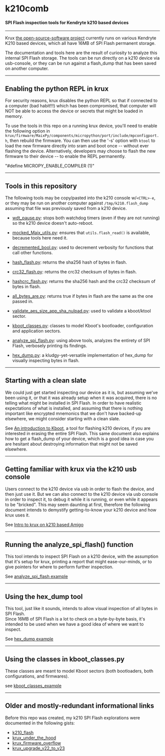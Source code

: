 # k210comb

#### SPI Flash inspection tools for Kendryte k210 based devices
---

Krux [the open-source-software project](https://github.com/selfcustody/krux) currently runs on various Kendryte K210 based devices, which all have 16MB of SPI Flash permanent storage.

The documentation and tools here are the result of curiosity to analyze this internal SPI Flash storage.
The tools can be run directly on a k210 device via usb-console, or they can be run against a flash_dump
that has been saved on another computer.

---

## Enabling the python REPL in krux

For security reasons, krux disables the python REPL so that if connected to a
computer (bad habit!!!) which has been compromised, that computer will NOT be able to access the device or secrets that might be loaded in memory.

To use the tools in this repo on a running krux device, you'll need to enable the following option in `krux/firmware/MaixPy/components/micropython/port/include/mpconfigport.h`, then rebuild the firmware.  You can then use the '-s' option with `ktool` to load the new firmware directly into sram and boot once -- without ever flashing the device.  Alternatively, developers may choose to flash the new firmware to their device -- to enable the REPL permanently.

"#define MICROPY_ENABLE_COMPILER     (1)"

---

## Tools in this repository

The following tools may be copy/pasted into the k210 console w/`<CTRL>-e`, or they may be run on another computer
against `/tmp/k210.flash_dump` assuming that file was previously saved from a k210 device.

* [wdt_pause.py](./wdt_pause.py): 
stops both watchdog timers (even if they are not running) so the k210 device doesn't auto-reboot.

* [mocked_Maix_utils.py](./mocked_Maix_utils.py):
ensures that `utils.flash_read()` is available, because tools here need it.

* [decremented_bool.py](./decremented_bool.py):
used to decrement verbosity for functions that call other functions.

* [hash_flash.py](./hash_flash.py):
returns the sha256 hash of bytes in flash.

* [crc32_flash.py](./crc32_flash.py):
returns the crc32 checksum of bytes in flash.

* [hashcrc_flash.py](./hashcrc_flash.py):
returns the sha256 hash and the crc32 checksum of bytes in flash.

* [all_bytes_are.py](./all_bytes_are.py):
returns true if bytes in flash are the same as the one passed in.

* [validate_aes_size_app_sha_nulpad.py](./validate_aes_size_app_sha_nulpad.py):
used to validate a kboot/ktool sector.

* [kboot_classes.py](./kboot_classes.py):
classes to model Kboot's bootloader, configuration and application sectors.

* [analyze_spi_flash.py](./analyze_spi_flash.py):
using above tools, analyzes the entirety of SPI Flash, verbosely printing its findings.

* [hex_dump.py](./hex_dump.py):
a kludgy-yet-versatile implementation of hex_dump for visually inspecting bytes in flash.

---

## Starting with a clean slate

We could just get started inspecting our device as it is, but assuming we've been using it,
or that it was already setup when it was acquired, there is no telling what might be installed in SPI Flash.
In order to have realistic expectations of what is installed, and assuming that there is nothing important
like encrypted mnemonics that we don't have backed-up elsewhere, we might consider starting with a clean slate.

See [An introduction to Kboot](./docs/intro_to_Kboot.md), a tool for flashing k210 devices, if you are 
interested in erasing the entire SPI Flash.  This same document also explains how to get a flash_dump of
your device, which is a good idea in case you are hesitant about destroying information that might not be 
saved elsewhere.

---

## Getting familiar with krux via the k210 usb console

Users connect to the k210 device via usb in order to flash the device, and then just use it.  But we can 
also connect to the k210 device via usb console in order to inspect it, to debug it while it is running, 
or even while it appears to be "bricked".  This may seem daunting at first, therefore the following document 
intends to demystify getting-to-know your k210 device and how krux uses it.

See [Intro to krux on k210 based Amigo](./docs/intro_to_krux_on_amigo.md)

---

## Running the analyze_spi_flash() function

This tool intends to inspect SPI Flash on a k210 device, with the assumption that it's setup for krux,
printing a report that might ease-our-minds, or to give pointers for where to perform further inspection.

See [analyze_spi_flash example](./docs/analyze_spi_flash_example.md)

---

## Using the hex_dump tool

This tool, just like it sounds, intends to allow visual inspection of all bytes in SPI Flash.  
Since 16MB of SPI Flash is a lot to check on a byte-by-byte basis, it's intended to be used when we 
have a good idea of where we want to inspect.

See [hex_dump example](./docs/hex_dump_example.md)

---

## Using the classes in kboot_classes.py

These classes are meant to model Kboot sectors (both bootloaders, both configurations, and firmwares).

see [kboot_classes_example](./docs/kboot_classes_example.md)

---

## Older and mostly-redundant informational links

Before this repo was created, my k210 SPI Flash explorations were documented in the following gists:

* [k210_flash](https://gist.github.com/jdlcdl/a01dbf21771516581b4ccfda49622293)
* [krux_under_the_hood](https://gist.github.com/jdlcdl/a8a750500e6715772c395f78c870c109)
* [krux_firmware_overflow](https://gist.github.com/jdlcdl/5d5202d5b010ad3cbf3bab1b209e1992)
* [krux_upgrade_v22_to_v23](https://gist.github.com/jdlcdl/f3c5225efa55d1d0b02bad6b46930cb1)

